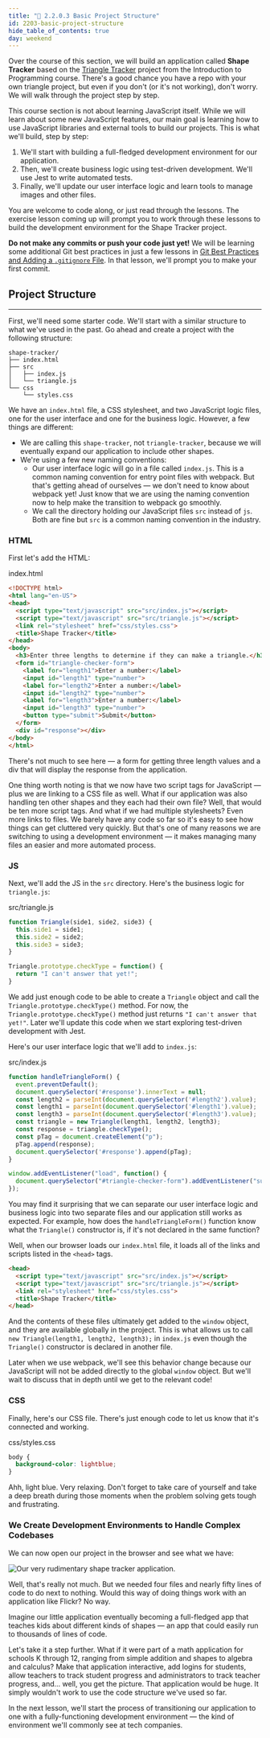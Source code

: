 ```yaml
---
title: "📓 2.2.0.3 Basic Project Structure"
id: 2203-basic-project-structure
hide_table_of_contents: true
day: weekend
---
```


Over the course of this section, we will build an application called **Shape Tracker** based on the [Triangle Tracker](https://old.learnhowtoprogram.com/introduction-to-programming/javascript-and-web-browsers/practice-triangle-tracker) project from the Introduction to Programming course. There's a good chance you have a repo with your own triangle project, but even if you don't (or it's not working), don't worry. We will walk through the project step by step. 

This course section is not about learning JavaScript itself. While we will learn about some new JavaScript features, our main goal is learning how to use JavaScript libraries and external tools to build our projects. This is what we'll build, step by step:

1. We'll start with building a full-fledged development environment for our application. 
2. Then, we'll create business logic using test-driven development. We'll use Jest to write automated tests.
3. Finally, we'll update our user interface logic and learn tools to manage images and other files.

You are welcome to code along, or just read through the lessons. The exercise lesson coming up will prompt you to work through these lessons to build the development environment for the Shape Tracker project.

**Do not make any commits or push your code just yet!** We will be learning some additional Git best practices in just a few lessons in [Git Best Practices and Adding a `.gitignore` File](https://old.learnhowtoprogram.com/intermediate-javascript/test-driven-development-and-environments-with-javascript/git-best-practices-and-adding-a-gitignore-file). In that lesson, we'll prompt you to make your first commit.

## Project Structure
---

First, we'll need some starter code. We'll start with a similar structure to what we've used in the past. Go ahead and create a project with the following structure:

```
shape-tracker/
├── index.html
├── src
│   ├── index.js
│   └── triangle.js
└── css
    └── styles.css
```

We have an `index.html` file, a CSS stylesheet, and two JavaScript logic files, one for the user interface and one for the business logic. However, a few things are different:

* We are calling this `shape-tracker`, not `triangle-tracker`, because we will eventually expand our application to include other shapes. 
* We're using a few new naming conventions:
  * Our user interface logic will go in a file called `index.js`. This is a common naming convention for entry point files with webpack. But that's getting ahead of ourselves — we don't need to know about webpack yet! Just know that we are using the naming convention now to help make the transition to webpack go smoothly. 
  * We call the directory holding our JavaScript files `src` instead of `js`. Both are fine but `src` is a common naming convention in the industry.

### HTML

First let's add the HTML:

<div class="filename">index.html</div>

```html
<!DOCTYPE html>
<html lang="en-US">
<head>
  <script type="text/javascript" src="src/index.js"></script>
  <script type="text/javascript" src="src/triangle.js"></script>
  <link rel="stylesheet" href="css/styles.css">
  <title>Shape Tracker</title>
</head>
<body>
  <h3>Enter three lengths to determine if they can make a triangle.</h3>
  <form id="triangle-checker-form">
    <label for="length1">Enter a number:</label>
    <input id="length1" type="number">
    <label for="length2">Enter a number:</label>
    <input id="length2" type="number">
    <label for="length3">Enter a number:</label>
    <input id="length3" type="number">
    <button type="submit">Submit</button>
  </form>
  <div id="response"></div>
</body>
</html>
```

There's not much to see here — a form for getting three length values and a div that will display the response from the application. 

One thing worth noting is that we now have two script tags for JavaScript — plus we are linking to a CSS file as well. What if our application was also handling ten other shapes and they each had their own file? Well, that would be ten more script tags. And what if we had multiple stylesheets? Even more links to files. We barely have any code so far so it's easy to see how things can get cluttered very quickly. But that's one of many reasons we are switching to using a development environment — it makes managing many files an easier and more automated process.

### JS

Next, we'll add the JS in the `src` directory. Here's the business logic for `triangle.js`:

<div class="filename">src/triangle.js</div>

```js
function Triangle(side1, side2, side3) {
  this.side1 = side1;
  this.side2 = side2;
  this.side3 = side3;
}

Triangle.prototype.checkType = function() {
  return "I can't answer that yet!";
}
```

We add just enough code to be able to create a `Triangle` object and call the `Triangle.prototype.checkType()` method. For now, the `Triangle.prototype.checkType()` method just returns `"I can't answer that yet!"`. Later we'll update this code when we start exploring test-driven development with Jest.

Here's our user interface logic that we'll add to `index.js`:

<div class="filename">src/index.js</div>

```js
function handleTriangleForm() {
  event.preventDefault();
  document.querySelector('#response').innerText = null;
  const length2 = parseInt(document.querySelector('#length2').value);
  const length1 = parseInt(document.querySelector('#length1').value);
  const length3 = parseInt(document.querySelector('#length3').value);
  const triangle = new Triangle(length1, length2, length3);
  const response = triangle.checkType();
  const pTag = document.createElement("p");
  pTag.append(response);
  document.querySelector('#response').append(pTag);
}

window.addEventListener("load", function() {
  document.querySelector("#triangle-checker-form").addEventListener("submit", handleTriangleForm);
});
```

You may find it surprising that we can separate our user interface logic and business logic into two separate files and our application still works as expected. For example, how does the `handleTriangleForm()` function know what the `Triangle()` constructor is, if it's not declared in the same function? 

Well, when our browser loads our `index.html` file, it loads all of the links and scripts listed in the `<head>` tags.

```html
<head>
  <script type="text/javascript" src="src/index.js"></script>
  <script type="text/javascript" src="src/triangle.js"></script>
  <link rel="stylesheet" href="css/styles.css">
  <title>Shape Tracker</title>
</head>
```

And the contents of these files ultimately get added to the `window` object, and they are available globally in the project. This is what allows us to call `new Triangle(length1, length2, length3);` in `index.js` even though the `Triangle()` constructor is declared in another file. 

Later when we use webpack, we'll see this behavior change because our JavaScript will not be added directly to the global `window` object. But we'll wait to discuss that in depth until we get to the relevant code!

### CSS

Finally, here's our CSS file. There's just enough code to let us know that it's connected and working.

<div class="filename">css/styles.css</div>

```css
body {
  background-color: lightblue;
}
```

Ahh, light blue. Very relaxing. Don't forget to take care of yourself and take a deep breath during those moments when the problem solving gets tough and frustrating.

### We Create Development Environments to Handle Complex Codebases

We can now open our project in the browser and see what we have:

![Our very rudimentary shape tracker application.](https://learnhowtoprogram.s3.us-west-2.amazonaws.com/Intermediate+JavaScript/TDD-2020/first-triangle-tracker-pic.png)

Well, that's really not much. But we needed four files and nearly fifty lines of code to do next to nothing. Would this way of doing things work with an application like Flickr? No way. 

Imagine our little application eventually becoming a full-fledged app that teaches kids about different kinds of shapes — an app that could easily run to thousands of lines of code. 

Let's take it a step further. What if it were part of a math application for schools K through 12, ranging from simple addition and shapes to algebra and calculus? Make that application interactive, add logins for students, allow teachers to track student progress and administrators to track teacher progress, and... well, you get the picture. That application would be huge. It simply wouldn't work to use the code structure we've used so far.

In the next lesson, we'll start the process of transitioning our application to one with a fully-functioning development environment — the kind of environment we'll commonly see at tech companies.
